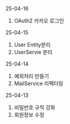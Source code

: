 25-04-16
1. OAuth2 카카오 로그인

25-04-15
1. User Entity분리
2. UserServie 분리

25-04-14
1. 예외처리 만들기
2. MailService 리팩터링

25-04-13
1. 비밀번호 규칙 강화
2. 회원정보 수정